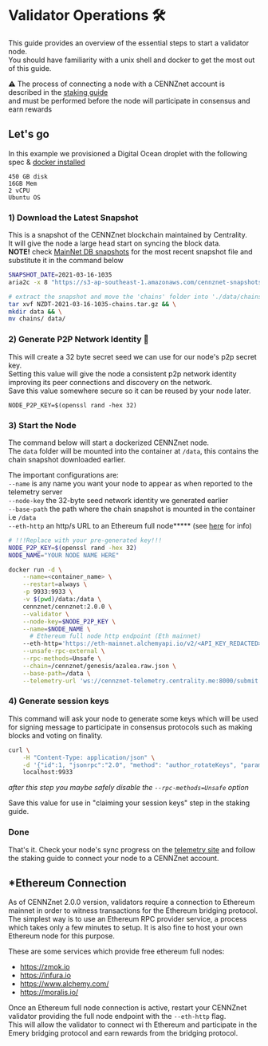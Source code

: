 # Validator Operations 🛠

This guide provides an overview of the essential steps to start a validator node.  
You should have familiarity with a unix shell and docker to get the most out of this guide.  

⚠️ The process of connecting a node with a CENNZnet account is described in the [staking guide](Network-participating/Staking/Validator-Staking-Guide)  
and must be performed before the node will participate in consensus and earn rewards  

## Let's go
In this example we provisioned a Digital Ocean droplet with the following spec & [docker installed](https://www.digitalocean.com/community/tutorials/how-to-install-and-use-docker-on-debian-10)  
```
450 GB disk
16GB Mem
2 vCPU
Ubuntu OS
```

### 1) Download the Latest Snapshot  
This is a snapshot of the CENNZnet blockchain maintained by Centrality.  
It will give the node a large head start on syncing the block data.  
**NOTE!** check [MainNet DB snapshots](https://s3-ap-southeast-1.amazonaws.com/cennznet-snapshots.centralityapp.com/azalea/2.0.0/validator/index.html)
for the most recent snapshot file and substitute it in the command below  
```bash
SNAPSHOT_DATE=2021-03-16-1035
aria2c -x 8 "https://s3-ap-southeast-1.amazonaws.com/cennznet-snapshots.centralityapp.com/azalea/2.0.0/validator/NZDT-$SNAPSHOT_DATE-chains.tar.gz"

# extract the snapshot and move the 'chains' folder into './data/chains'
tar xvf NZDT-2021-03-16-1035-chains.tar.gz && \
mkdir data && \
mv chains/ data/
```

### 2) Generate P2P Network Identity 🔑
This will create a 32 byte secret seed we can use for our node's p2p secret key.  
Setting this value will give the node a consistent p2p network identity improving its peer connections and discovery
on the network.  
Save this value somewhere secure so it can be reused by your node later.  
```
NODE_P2P_KEY=$(openssl rand -hex 32)
```

### 3) Start the Node

The command below will start a dockerized CENNZnet node.  
The `data` folder will be mounted into the container at `/data`, this contains the chain snapshot downloaded earlier.  

The important configurations are:  
`--name` is any name you want your node to appear as when reported to the telemetry server  
`--node-key` the 32-byte seed network identity we generated earlier  
`--base-path` the path where the chain snapshot is mounted in the container i.e `/data`  
 `--eth-http` an http/s URL to an Ethereum full node**\*** (see [here](https://cennz.net/knowledge-hub/core-modules/emery-cennznet-ethereum-token-bridge/) for info)  

```bash
# !!!Replace with your pre-generated key!!!
NODE_P2P_KEY=$(openssl rand -hex 32)
NODE_NAME="YOUR NODE NAME HERE"

docker run -d \
    --name=<container_name> \
    --restart=always \
    -p 9933:9933 \
    -v $(pwd)/data:/data \
    cennznet/cennznet:2.0.0 \
    --validator \
    --node-key=$NODE_P2P_KEY \
    --name=$NODE_NAME \
      # Ethereum full node http endpoint (Eth mainnet)
    --eth-http='https://eth-mainnet.alchemyapi.io/v2/<API_KEY_REDACTED>' \
    --unsafe-rpc-external \
    --rpc-methods=Unsafe \
    --chain=/cennznet/genesis/azalea.raw.json \
    --base-path=/data \
    --telemetry-url 'ws://cennznet-telemetry.centrality.me:8000/submit 0'
```

### 4) Generate session keys
This command will ask your node to generate some keys which will be used for signing message to participate in consensus protocols
such as making blocks and voting on finality.  
```bash
curl \
    -H "Content-Type: application/json" \
    -d '{"id":1, "jsonrpc":"2.0", "method": "author_rotateKeys", "params": []}' \
    localhost:9933
```
*after this step you maybe safely disable the `--rpc-methods=Unsafe` option*

Save this value for use in "claiming your session keys" step in the staking guide.  

### Done
That's it. Check your node's sync progress on the [telemetry site](http://cennznet-telemetry.centrality.me/) and follow the staking guide to connect your node to a CENNZnet account.


## *Ethereum Connection

As of CENNZnet 2.0.0 version, validators require a connection to Ethereum mainnet in order to witness transactions for the Ethereum bridging protocol.
The simplest way is to use an Ethereum RPC provider service, a process which takes only a few minutes to setup.
It is also fine to host your own Ethereum node for this purpose.

These are some services which provide free ethereum full nodes:

- https://zmok.io
- https://infura.io
- https://www.alchemy.com/
- https://moralis.io/

Once an Ethereum full node connection is active, restart your CENNZnet validator providing the full node endpoint with the `--eth-http` flag.  
This will allow the validator to connect wi th Ethereum and participate in the Emery bridging protocol and earn rewards from the bridging protocol.  

